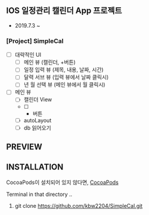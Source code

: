 ## IOS 일정관리 캘린더 App 프로젝트
- 2019.7.3 ~
### [Project] SimpleCal
- [ ] 대략적인 UI
  - [ ] 메인 뷰 (캘린더, +버튼)
  - [ ] 일정 입력 뷰 (제목, 내용, 날짜, 시간)
  - [ ] 달력 서브 뷰 (입력 뷰에서 날짜 클릭시)
  - [ ] 년 월 선택 뷰 (메인 뷰에서 월 클릭시)
- [ ] 메인 뷰
  - [ ] 캘린더 View
  - [ ] + 버튼
  - [ ] autoLayout
  - [ ] db 읽어오기

**PREVIEW**
-

## INSTALLATION

CocoaPods이 설치되어 있지 않다면, [CocoaPods](http://cocoapods.org)

Terminal in that directory ..

1. git clone https://github.com/kbw2204/SimpleCal.git


